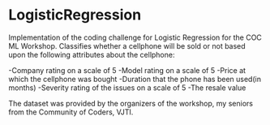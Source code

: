 # LogisticRegression
Implementation of the coding challenge for Logistic Regression for the COC ML Workshop. Classifies whether a cellphone will be sold or not based upon the following attributes about the cellphone:

-Company rating on a scale of 5
-Model rating on a scale of 5
-Price at which the cellphone was bought
-Duration that the phone has been used(in months)
-Severity rating of the issues on a scale of 5
-The resale value

The dataset was provided by the organizers of the workshop, my seniors from the Community of Coders, VJTI.

